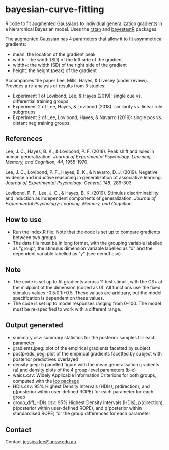 # bayesian-curve-fitting

R code to fit augmented Gaussians to individual generalization gradients in a hierarchical Bayesian model. Uses the [rstan](https://mc-stan.org/users/interfaces/rstan) and [bayestestR](https://github.com/easystats/bayestestR) packages.

The augmented Gaussian has 4 parameters that allow it to fit asymmetrical gradients:
* mean: the location of the gradient peak
* width-: the width (SD) of the left side of the gradient
* width+: the width (SD) of the right side of the gradient
* height: the height (peak) of the gradient

Accompanies the paper Lee, Mills, Hayes, & Livesey (under review). Provides a re-analysis of results from 3 studies:
* Experiment 1 of Lovibond, Lee, & Hayes (2019): single cue vs. differential training groups
* Experiment 2 of Lee, Hayes, & Lovibond (2018): similarity vs. linear rule subgroups
* Experiment 2 of Lee, Lovibond, Hayes, & Navarro (2019): single pos vs. distant neg training groups.

## References
Lee, J. C., Hayes, B. K., & Lovibond, P. F. (2018). Peak shift and rules in human generalization. *Journal of Experimental Psychology: Learning, Memory, and Cognition, 44*, 1955-1970.

Lee, J. C., Lovibond, P. F., Hayes, B. K., & Navarro, D. J. (2019). Negative evidence and inductive reasoning in generalization of associative learning. *Journal of Experimental Psychology: General, 148*, 289-303.

Lovibond, P. F., Lee, J. C., & Hayes, B. K. (2019). Stimulus discriminability and induction as independent components of generalization. *Journal of Experimental Psychology: Learning, Memory, and Cognition.*

## How to use
* Run the index.R file. Note that the code is set up to compare gradients between two groups 
* The data file must be in long format, with the grouping variable labelled as "group", the stimulus dimension variable labelled as "x" and the dependent variable labelled as "y" (see demo1.csv)

## Note
* The code is set up to fit gradients across 11 test stimuli, with the CS+ at the midpoint of the dimension (coded as 0). All functions use the fixed stimulus values -0.5:0.1:+0.5. These values are arbitrary, but the model specification is dependent on these values.
* The code is set up to model responses ranging from 0-100. The model must be re-specified to work with a different range.

## Output generated
* summary.csv: summary statistics for the posterior samples for each parameter
* gradients.jpeg: plot of the empirical gradients facetted by subject
* postpreds.jpeg: plot of the empirical gradients facetted by subject with posterior predictives overlayed
* density.jpeg: 5 panelled figure with the mean generalisation gradients (a) and density plots of the 4 group-level parameters (b-e)
* waics.csv: Widely Applicable Information Criterions for both groups, computed with the [loo package](https://cran.r-project.org/web/packages/loo/index.html)
* HDIs.csv: 95% Highest Density Intervals (HDIs), p(direction), and p(posterior within user-defined ROPE) for each parameter for each group
* group_diff_HDIs.csv: 95% Highest Density Intervals (HDIs), p(direction), p(posterior within user-defined ROPE), and p(posterior within standardised ROPE) for the group differences for each parameter

## Contact
Contact jessica.lee@unsw.edu.au. 

